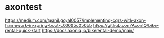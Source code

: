 # axontest


https://medium.com/@anil.goyal0057/implementing-cqrs-with-axon-framework-in-spring-boot-c03695c056bb
https://github.com/AxonIQ/bike-rental-quick-start
https://docs.axoniq.io/bikerental-demo/main/